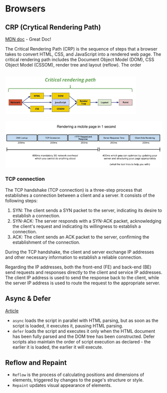 # Browsers

## CRP (Crytical Rendering Path)
[MDN doc](https://developer.mozilla.org/en-US/docs/Web/Performance/Critical_rendering_path) - Great Doc!

The Critical Rendering Path (CRP) is the sequence of steps that a browser takes to convert HTML, CSS, and JavaScript into a rendered web page. The critical rendering path includes the Document Object Model (DOM), CSS Object Model (CSSOM), render tree and layout (reflow).
The order

![CRP](../resources/crp.png)
---
![Network-CRP](../resources/network-CRP.png)

### TCP connection
The TCP handshake (TCP connection) is a three-step process that establishes a connection between a client and a server. It consists of the following steps:

1. SYN: The client sends a SYN packet to the server, indicating its desire to establish a connection.
2. SYN-ACK: The server responds with a SYN-ACK packet, acknowledging the client's request and indicating its willingness to establish a connection.
3. ACK: The client sends an ACK packet to the server, confirming the establishment of the connection.

During the TCP handshake, the client and server exchange IP addresses and other necessary information to establish a reliable connection.

Regarding the IP addresses, both the front-end (FE) and back-end (BE) send requests and responses directly to the client and service IP addresses. The client IP address is used to send the response back to the client, while the server IP address is used to route the request to the appropriate server.

## Async & Defer

[Article](https://www.linkedin.com/pulse/async-vs-defer-attributes-javascript-most-crucial-web-elias-soykat-cxndc/)

- `async` loads the script in parallel with HTML parsing, but as soon as the script is loaded, it executes it, pausing HTML parsing.
- `defer` loads the script and executes it only when the HTML document has been fully parsed and the DOM tree has been constructed. Defer scripts also maintain the order of script execution as declared - the earlier it is loaded, the earlier it will execute.

## Reflow and Repaint

- `Reflow` is the process of calculating positions and dimensions of elements, triggered by changes to the page's structure or style.
- `Repaint` updates visual appearance of elements.
